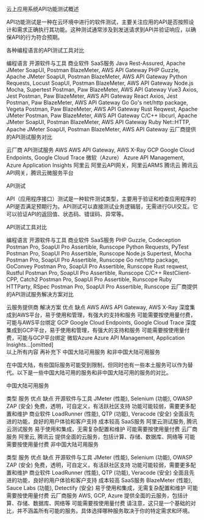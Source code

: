 
云上应用系统API功能测试概述

API功能测试是一种在云环境中进行的软件测试，主要关注应用的API是否按照设计和需求正确执行其功能。这种测试通常涉及到发送请求到API并验证响应，以确保API的行为符合预期。

各种编程语言的API测试工具对比

编程语言	开源软件与工具	商业软件	SaaS服务
Java	Rest-Assured, Apache JMeter	SoapUI, Postman	BlazeMeter, AWS API Gateway
PHP	Guzzle, Apache JMeter	SoapUI, Postman	BlazeMeter, AWS API Gateway
Python	Requests, Locust	SoapUI, Postman	BlazeMeter, AWS API Gateway
Node.js	Mocha, Supertest	Postman, Paw	BlazeMeter, AWS API Gateway
Vue3	Axios, Jest	Postman, Paw	BlazeMeter, AWS API Gateway
React	Axios, Jest	Postman, Paw	BlazeMeter, AWS API Gateway
Go	Go's net/http package, Vegeta	Postman, Paw	BlazeMeter, AWS API Gateway
Rust	Reqwest, Apache JMeter	Postman, Paw	BlazeMeter, AWS API Gateway
C/C++	libcurl, Apache JMeter	SoapUI, Postman	BlazeMeter, AWS API Gateway
Ruby	Net::HTTP, Apache JMeter	SoapUI, Postman	BlazeMeter, AWS API Gateway
云厂商提供的API测试服务对比

云厂商	API测试服务
AWS	AWS API Gateway, AWS X-Ray
GCP	Google Cloud Endpoints, Google Cloud Trace
微软（Azure）	Azure API Management, Azure Application Insights
阿里云	阿里云API网关，阿里云ARMS
腾讯云	腾讯云API网关，腾讯云微服务平台

API测试

API（应用程序接口）测试是一种软件测试类型，主要用于验证和检查应用程序的API是否满足预期行为。API测试可以直接测试业务逻辑层，无需进行GUI交互。它可以验证API的返回值、状态码、错误码、异常等。

API测试工具对比

编程语言	开源软件与工具	商业软件	SaaS服务
PHP	Guzzle, Codeception	Postman Pro, SoapUI Pro	Assertible, Runscope
Python	Requests, PyTest	Postman Pro, SoapUI Pro	Assertible, Runscope
Node.js	Supertest, Mocha	Postman Pro, SoapUI Pro	Assertible, Runscope
Go	net/http package, GoConvey	Postman Pro, SoapUI Pro	Assertible, Runscope
Rust	reqwest, Rustful	Postman Pro, SoapUI Pro	Assertible, Runscope
C/C++	RestClient-CPP, Catch2	Postman Pro, SoapUI Pro	Assertible, Runscope
Ruby	HTTParty, RSpec	Postman Pro, SoapUI Pro	Assertible, Runscope
云厂商提供的API测试服务解决方案对比

云服务提供商	解决方案	优点	缺点
AWS	AWS API Gateway, AWS X-Ray	深度集成到AWS平台，易于使用和管理，有强大的支持和服务	可能需要按使用量付费，可能与AWS平台绑定
GCP	Google Cloud Endpoints, Google Cloud Trace	深度集成到GCP平台，易于使用和管理，有强大的支持和服务	可能需要按使用量付费，可能与GCP平台绑定
微软Azure	Azure API Management, Application Insights…[omitted]		
以上所有内容 再补充下 中国大陆可用服务 和非中国大陆可用服务

在中国大陆，有些国际服务可能受到限制，但同时也有一些本土服务可以作为替代。以下是一些中国大陆可用的服务和非中国大陆可用的服务的对比。

中国大陆可用服务

类型	服务	优点	缺点
开源软件与工具	JMeter (性能), Selenium (功能), OWASP ZAP (安全)	免费，透明，可自定义，有活跃社区支持	功能可能较弱，需要更多配置和维护
商业软件	LoadRunner (性能), QTP (功能), Veracode (安全)	全面且先进的功能，良好的用户体验和客户支持	成本较高
SaaS服务	阿里云测试服务, 腾讯云测试服务	易于使用和集成，无需复杂配置和维护	可能需要按使用量付费
云厂商服务	阿里云, 腾讯云	提供全面的云服务，包括计算、存储、数据库、网络等	可能需要按使用量付费
非中国大陆可用服务

类型	服务	优点	缺点
开源软件与工具	JMeter (性能), Selenium (功能), OWASP ZAP (安全)	免费，透明，可自定义，有活跃社区支持	功能可能较弱，需要更多配置和维护
商业软件	LoadRunner (性能), QTP (功能), Veracode (安全)	全面且先进的功能，良好的用户体验和客户支持	成本较高
SaaS服务	BlazeMeter (性能), Sauce Labs (功能), Detectify (安全)	易于使用和集成，无需复杂配置和维护	可能需要按使用量付费
云厂商服务	AWS, GCP, Azure	提供全面的云服务，包括计算、存储、数据库、网络等	可能需要按使用量付费
请注意，这只是一个基础的对比，并不涵盖所有可能的服务。具体选择哪种服务取决于你的特定需求和环境。
